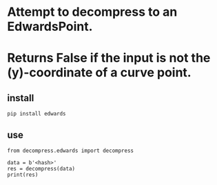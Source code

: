 # Attempt to decompress to an EdwardsPoint.
# Returns False if the input is not the \(y\)-coordinate of a curve point.

## install
```buildoutcfg
pip install edwards
```

## use
```buildoutcfg
from decompress.edwards import decompress

data = b'<hash>'
res = decompress(data)
print(res)
```